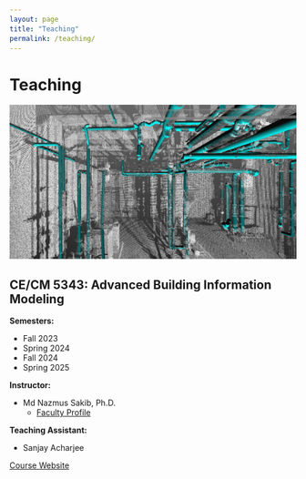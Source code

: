 ```yaml
---
layout: page
title: "Teaching"
permalink: /teaching/
---
```


# Teaching

![Banner for BIM Course](bim_image.png)

## CE/CM 5343: Advanced Building Information Modeling

**Semesters:**  
- Fall 2023  
- Spring 2024  
- Fall 2024  
- Spring 2025  

**Instructor:**  
- Md Nazmus Sakib, Ph.D.  
  - [Faculty Profile](https://www.uta.edu/academics/faculty/profile?username=sakibm)

**Teaching Assistant:**  
- Sanjay Acharjee

[Course Website](#)  <!-- Replace # with the actual course link if available -->
